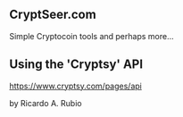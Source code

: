 ## CryptSeer.com
Simple Cryptocoin tools and perhaps more...

## Using the 'Cryptsy' API  

https://www.cryptsy.com/pages/api  

by Ricardo A. Rubio